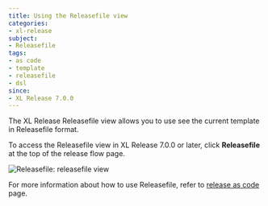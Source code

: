 ```yaml
---
title: Using the Releasefile view
categories:
- xl-release
subject:
- Releasefile
tags:
- as code
- template
- releasefile
- dsl
since:
- XL Release 7.0.0
---
```


The XL Release Releasefile view allows you to use see the current template in Releasefile format.

To access the Releasefile view in XL Release 7.0.0 or later, click **Releasefile** at the top of the release flow page.

![Releasefile: releasefile view](../images/xfile-view.png)

For more information about how to use Releasefile, refer to [release as code](/xl-release/concept/release-as-code.html) page.
